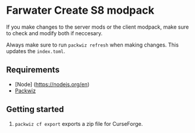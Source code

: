 # Farwater Create S8 modpack

If you make changes to the server mods or the client modpack, make sure to check and modify both if neccesary.

Always make sure to run `packwiz refresh` when making changes. This updates the `index.toml`.

## Requirements

- [Node] (https://nodejs.org/en)
- [Packwiz](https://packwiz.infra.link/tutorials/creating/getting-started/)

## Getting started

1. `packwiz cf export` exports a zip file for CurseForge.
